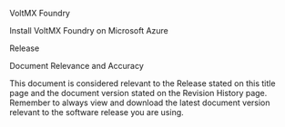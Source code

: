 ﻿

VoltMX Foundry

Install VoltMX Foundry on Microsoft Azure

Release

Document Relevance and Accuracy

This document is considered relevant to the Release stated on this title page and the document version stated on the Revision History page. Remember to always view and download the latest document version relevant to the software release you are using.
